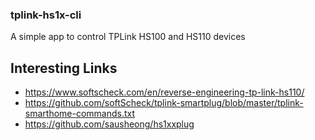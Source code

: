 ### tplink-hs1x-cli

A simple app to control TPLink HS100 and HS110 devices

## Interesting Links
- https://www.softscheck.com/en/reverse-engineering-tp-link-hs110/
- https://github.com/softScheck/tplink-smartplug/blob/master/tplink-smarthome-commands.txt
- https://github.com/sausheong/hs1xxplug
